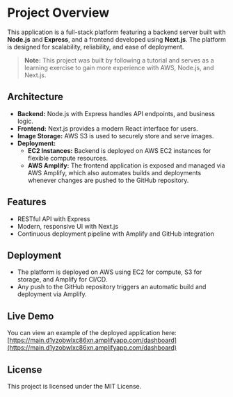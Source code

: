 # Project Overview
This application is a full-stack platform featuring a backend server built with **Node.js** and **Express**, and a frontend developed using **Next.js**. The platform is designed for scalability, reliability, and ease of deployment.

> **Note:** This project was built by following a tutorial and serves as a learning exercise to gain more experience with AWS, Node.js, and Next.js.

## Architecture

- **Backend:** Node.js with Express handles API endpoints, and business logic.
- **Frontend:** Next.js provides a modern React interface for users.
- **Image Storage:** AWS S3 is used to securely store and serve images.
- **Deployment:** 
    - **EC2 Instances:** Backend is deployed on AWS EC2 instances for flexible compute resources.
    - **AWS Amplify:** The frontend application is exposed and managed via AWS Amplify, which also automates builds and deployments whenever changes are pushed to the GitHub repository.

## Features

- RESTful API with Express
- Modern, responsive UI with Next.js
- Continuous deployment pipeline with Amplify and GitHub integration

## Deployment

- The platform is deployed on AWS using EC2 for compute, S3 for storage, and Amplify for CI/CD.
- Any push to the GitHub repository triggers an automatic build and deployment via Amplify.

## Live Demo

You can view an example of the deployed application here: [https://main.d1yzobwlxc86xn.amplifyapp.com/dashboard](https://main.d1yzobwlxc86xn.amplifyapp.com/dashboard)

## License

This project is licensed under the MIT License.